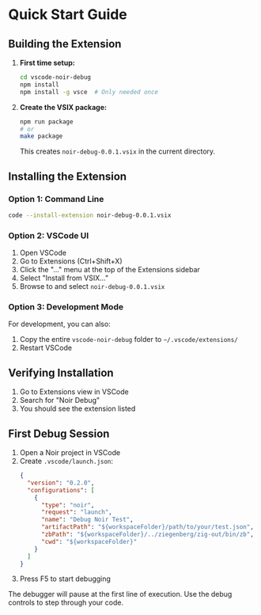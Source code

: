 # Quick Start Guide

## Building the Extension

1. **First time setup:**
   ```bash
   cd vscode-noir-debug
   npm install
   npm install -g vsce  # Only needed once
   ```

2. **Create the VSIX package:**
   ```bash
   npm run package
   # or
   make package
   ```

   This creates `noir-debug-0.0.1.vsix` in the current directory.

## Installing the Extension

### Option 1: Command Line
```bash
code --install-extension noir-debug-0.0.1.vsix
```

### Option 2: VSCode UI
1. Open VSCode
2. Go to Extensions (Ctrl+Shift+X)
3. Click the "..." menu at the top of the Extensions sidebar
4. Select "Install from VSIX..."
5. Browse to and select `noir-debug-0.0.1.vsix`

### Option 3: Development Mode
For development, you can also:
1. Copy the entire `vscode-noir-debug` folder to `~/.vscode/extensions/`
2. Restart VSCode

## Verifying Installation

1. Go to Extensions view in VSCode
2. Search for "Noir Debug"
3. You should see the extension listed

## First Debug Session

1. Open a Noir project in VSCode
2. Create `.vscode/launch.json`:
   ```json
   {
     "version": "0.2.0",
     "configurations": [
       {
         "type": "noir",
         "request": "launch",
         "name": "Debug Noir Test",
         "artifactPath": "${workspaceFolder}/path/to/your/test.json",
         "zbPath": "${workspaceFolder}/../ziegenberg/zig-out/bin/zb",
         "cwd": "${workspaceFolder}"
       }
     ]
   }
   ```
3. Press F5 to start debugging

The debugger will pause at the first line of execution. Use the debug controls to step through your code.